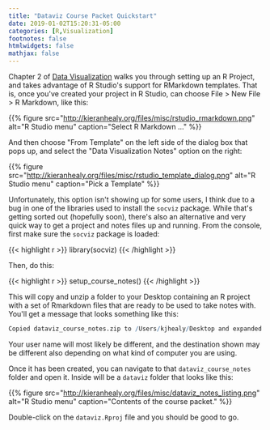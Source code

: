 ```yaml
---
title: "Dataviz Course Packet Quickstart"
date: 2019-01-02T15:20:31-05:00
categories: [R,Visualization]
footnotes: false
htmlwidgets: false
mathjax: false
---
```


Chapter 2 of [Data Visualization](https://amzn.to/2vfAixM) walks you through setting up an R Project, and takes advantage of R Studio's support for RMarkdown templates. That is, once you've created your project in R Studio, can choose File > New File > R Markdown, like this:


{{% figure src="http://kieranhealy.org/files/misc/rstudio_rmarkdown.png" alt="R Studio menu" caption="Select R Markdown ..." %}}

And then choose "From Template" on the left side of the dialog box that pops up, and select the "Data Visualization Notes" option on the right: 

{{% figure src="http://kieranhealy.org/files/misc/rstudio_template_dialog.png" alt="R Studio menu" caption="Pick a Template" %}}

Unfortunately, this option isn't showing up for some users, I think due to a bug in one of the libraries used to install the `socviz` package. While that's getting sorted out (hopefully soon), there's also an alternative and very quick way to get a project and notes files up and running. From the console, first make sure the `socviz` package is loaded:

{{< highlight r >}}
library(socviz)
{{< /highlight >}}

Then, do this: 

{{< highlight r >}}
setup_course_notes()
{{< /highlight >}}

This will copy and unzip a folder to your Desktop containing an R project with a set of Rmarkdown files that are ready to be used to take notes with. You'll get a message that looks something like this: 

``` r
Copied dataviz_course_notes.zip to /Users/kjhealy/Desktop and expanded it into /Users/kjhealy/Desktop/dataviz_course_notes
```

Your user name will most likely be different, and the destination shown may be different also depending on what kind of computer you are using. 

Once it has been created, you can navigate to that `dataviz_course_notes` folder and open it. Inside will be a `dataviz` folder that looks like this:


{{% figure src="http://kieranhealy.org/files/misc/dataviz_notes_listing.png" alt="R Studio menu" caption="Contents of the course packet." %}}

Double-click on the `dataviz.Rproj` file and you should be good to go.
